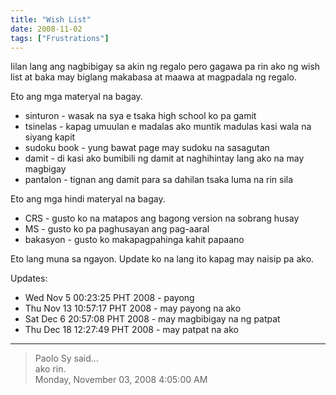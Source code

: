 ```yaml
---
title: "Wish List"
date: 2008-11-02
tags: ["Frustrations"]
---
```


Iilan lang ang nagbibigay sa akin ng regalo pero gagawa pa rin ako ng wish list at baka may biglang makabasa at maawa at magpadala ng regalo.

Eto ang mga materyal na bagay.
- sinturon - wasak na sya e tsaka high school ko pa gamit
- tsinelas - kapag umuulan e madalas ako muntik madulas kasi wala na siyang kapit
- sudoku book - yung bawat page may sudoku na sasagutan
- damit - di kasi ako bumibili ng damit at naghihintay lang ako na may magbigay
- pantalon - tignan ang damit para sa dahilan tsaka luma na rin sila

Eto ang mga hindi materyal na bagay.
- CRS - gusto ko na matapos ang bagong version na sobrang husay
- MS - gusto ko pa paghusayan ang pag-aaral
- bakasyon - gusto ko makapagpahinga kahit papaano

Eto lang muna sa ngayon.  Update ko na lang ito kapag may naisip pa ako.

Updates:
- Wed Nov  5 00:23:25 PHT 2008 - payong
- Thu Nov 13 10:57:17 PHT 2008 - may payong na ako
- Sat Dec  6 20:57:08 PHT 2008 - may magbibigay na ng patpat
- Thu Dec 18 12:27:49 PHT 2008 - may patpat na ako

---

> Paolo Sy said...  
> ako rin.  
> Monday, November 03, 2008 4:05:00 AM 